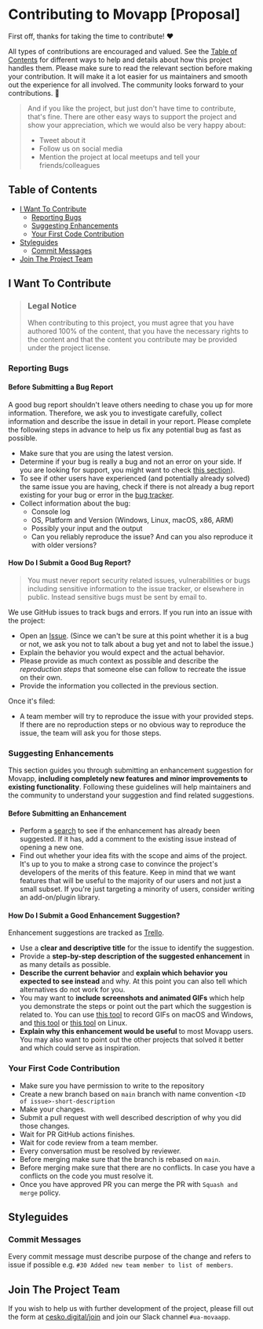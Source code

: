 # Contributing to Movapp [Proposal]

First off, thanks for taking the time to contribute! ❤️

All types of contributions are encouraged and valued. See the [Table of Contents](#table-of-contents) for different ways to help and details about how this project handles them. Please make sure to read the relevant section before making your contribution. It will make it a lot easier for us maintainers and smooth out the experience for all involved. The community looks forward to your contributions. 🎉

> And if you like the project, but just don't have time to contribute, that's fine. There are other easy ways to support the project and show your appreciation, which we would also be very happy about:
> - Tweet about it
> - Follow us on social media
> - Mention the project at local meetups and tell your friends/colleagues

## Table of Contents

- [I Want To Contribute](#i-want-to-contribute)
    - [Reporting Bugs](#reporting-bugs)
    - [Suggesting Enhancements](#suggesting-enhancements)
    - [Your First Code Contribution](#your-first-code-contribution)
- [Styleguides](#styleguides)
    - [Commit Messages](#commit-messages)
- [Join The Project Team](#join-the-project-team)

## I Want To Contribute

> ### Legal Notice
> When contributing to this project, you must agree that you have authored 100% of the content, that you have the necessary rights to the content and that the content you contribute may be provided under the project license.

### Reporting Bugs

#### Before Submitting a Bug Report

A good bug report shouldn't leave others needing to chase you up for more information. Therefore, we ask you to investigate carefully, collect information and describe the issue in detail in your report. Please complete the following steps in advance to help us fix any potential bug as fast as possible.

- Make sure that you are using the latest version.
- Determine if your bug is really a bug and not an error on your side. If you are looking for support, you might want to check [this section](#i-have-a-question)).
- To see if other users have experienced (and potentially already solved) the same issue you are having, check if there is not already a bug report existing for your bug or error in the [bug tracker](https://trello.com/b/XumGa4K8/movapp-backlog?filter=label:CHYBA).
- Collect information about the bug:
    - Console log
    - OS, Platform and Version (Windows, Linux, macOS, x86, ARM)
    - Possibly your input and the output
    - Can you reliably reproduce the issue? And can you also reproduce it with older versions?

#### How Do I Submit a Good Bug Report?

> You must never report security related issues, vulnerabilities or bugs including sensitive information to the issue tracker, or elsewhere in public. Instead sensitive bugs must be sent by email to.

We use GitHub issues to track bugs and errors. If you run into an issue with the project:

- Open an [Issue](https://trello.com/b/XumGa4K8/movapp-backlog). (Since we can't be sure at this point whether it is a bug or not, we ask you not to talk about a bug yet and not to label the issue.)
- Explain the behavior you would expect and the actual behavior.
- Please provide as much context as possible and describe the *reproduction steps* that someone else can follow to recreate the issue on their own.
- Provide the information you collected in the previous section.

Once it's filed:

- A team member will try to reproduce the issue with your provided steps. If there are no reproduction steps or no obvious way to reproduce the issue, the team will ask you for those steps.

### Suggesting Enhancements

This section guides you through submitting an enhancement suggestion for Movapp, **including completely new features and minor improvements to existing functionality**. Following these guidelines will help maintainers and the community to understand your suggestion and find related suggestions.

#### Before Submitting an Enhancement

- Perform a [search](https://trello.com/b/XumGa4K8/movapp-backlog) to see if the enhancement has already been suggested. If it has, add a comment to the existing issue instead of opening a new one.
- Find out whether your idea fits with the scope and aims of the project. It's up to you to make a strong case to convince the project's developers of the merits of this feature. Keep in mind that we want features that will be useful to the majority of our users and not just a small subset. If you're just targeting a minority of users, consider writing an add-on/plugin library.

#### How Do I Submit a Good Enhancement Suggestion?

Enhancement suggestions are tracked as [Trello](https://trello.com/b/XumGa4K8/movapp-backlog).

- Use a **clear and descriptive title** for the issue to identify the suggestion.
- Provide a **step-by-step description of the suggested enhancement** in as many details as possible.
- **Describe the current behavior** and **explain which behavior you expected to see instead** and why. At this point you can also tell which alternatives do not work for you.
- You may want to **include screenshots and animated GIFs** which help you demonstrate the steps or point out the part which the suggestion is related to. You can use [this tool](https://www.cockos.com/licecap/) to record GIFs on macOS and Windows, and [this tool](https://github.com/colinkeenan/silentcast) or [this tool](https://github.com/GNOME/byzanz) on Linux.
- **Explain why this enhancement would be useful** to most Movapp users. You may also want to point out the other projects that solved it better and which could serve as inspiration.

### Your First Code Contribution

- Make sure you have permission to write to the repository
- Create a new branch based on `main` branch with name convention `<ID of issue>-short-description`
- Make your changes.
- Submit a pull request with well described description of why you did those changes.
- Wait for PR GitHub actions finishes.
- Wait for code review from a team member.
- Every conversation must be resolved by reviewer.
- Before merging make sure that the branch is rebased on `main`.
- Before merging make sure that there are no conflicts. In case you have a conflicts on the code you must resolve it.
- Once you have approved PR you can merge the PR with `Squash and merge` policy.

## Styleguides
### Commit Messages
Every commit message must describe purpose of the change and refers to issue if possible e.g. `#30 Added new team member to list of members`.

<!-- ### Code style -->
<!-- TODO: fill in set of rules or reference to linter/prettier configuration -->

## Join The Project Team
 If you wish to help us with further development of the project, please fill out the form at [cesko.digital/join](https://cesko.digital/join) and join our Slack channel `#ua-movaapp`.
